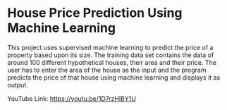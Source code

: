 # House Price Prediction Using Machine Learning
This project uses supervised machine learning to predict the price of a property based upon its size. The training data set contains the data of around 100 different hypothetical houses, their area and their price.  The user has to enter the area of the house as the input and the program predicts the price of that house using machine learning and displays it as output.

YouTube Link: https://youtu.be/1D7rzHlBY1U
